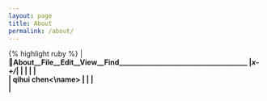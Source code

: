 ```yaml
---
layout: page
title: About
permalink: /about/
---
```

{% highlight ruby %}
|____About__File__Edit__View__Find________________________________________
|_x_-_+__________________________________________________________________/_|
|<card>                                                                    | 
|                                                                          |                                                                
|    <name>qihui chen<\name>                                               | 
|                                                                          |                                                                
|    <title>iOS Software Engineer<\title>                                  | 
|                                                                          |                                                                
|    <email>chen_qihui@qq.com<\email>                                      | 
|                                                                          |                                                                 
|    <address>china<\address>                                              |   
|                                                                          | 
|<\card>                                                                   |
|__________________________________________________________________________|
{% endhighlight %}      
#社交网络#
新浪微博:[@喜欢无语伦次](http://weibo.com/chenforworld)

github:[@chenqihui(Ryuukup)](https://github.com/chenqihui)   

twitter:[@MrChen2013](https://twitter.com/MrChen2013)
